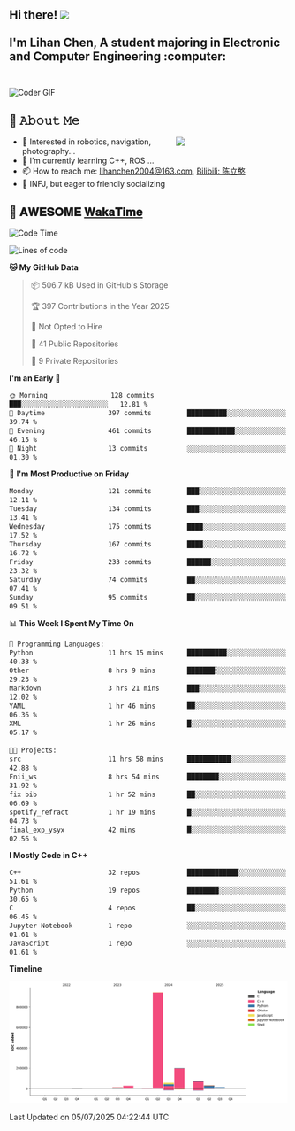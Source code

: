 <h2 align="left">
 <abc>
  <br>Hi there! <img src="https://user-images.githubusercontent.com/42378118/110234147-e3259600-7f4e-11eb-95be-0c4047144dea.gif" width="30"><br>
  <br> I'm Lihan Chen, A student majoring in Electronic and Computer Engineering :computer:<br>
  <br>
 </abc>
</h2>

<img align="center" src="https://media.giphy.com/media/SWoSkN6DxTszqIKEqv/giphy.gif" alt="Coder GIF" width="500">

## :book: 𝙰𝚋𝚘𝚞𝚝 𝙼𝚎

<img align="right" width="40%" src="https://github-readme-stats.vercel.app/api?username=LihanChen2004&show_icons=true&icon_color=CE1D2D&text_color=718096&bg_color=ffffff&hide_title=true" />

- 🌟 Interested in robotics, navigation, photography...
- 🌱 I’m currently learning C++, ROS ... 
- 📫 How to reach me: lihanchen2004@163.com, [Bilibili: 陈立憨](https://space.bilibili.com/170786212)
- 👯 INFJ, but eager to friendly socializing

## 📜 𝐀𝐖𝐄𝐒𝐎𝐌𝐄 [𝐖𝐚𝐤𝐚𝐓𝐢𝐦𝐞](https://github.com/anmol098/waka-readme-stats)

<!--START_SECTION:waka-->
![Code Time](http://img.shields.io/badge/Code%20Time-1%2C221%20hrs%2049%20mins-blue)

![Lines of code](https://img.shields.io/badge/From%20Hello%20World%20I%27ve%20Written-1.4%20million%20lines%20of%20code-blue)

**🐱 My GitHub Data** 

> 📦 506.7 kB Used in GitHub's Storage 
 > 
> 🏆 397 Contributions in the Year 2025
 > 
> 🚫 Not Opted to Hire
 > 
> 📜 41 Public Repositories 
 > 
> 🔑 9 Private Repositories 
 > 
**I'm an Early 🐤** 

```text
🌞 Morning                128 commits         ███░░░░░░░░░░░░░░░░░░░░░░   12.81 % 
🌆 Daytime                397 commits         ██████████░░░░░░░░░░░░░░░   39.74 % 
🌃 Evening                461 commits         ████████████░░░░░░░░░░░░░   46.15 % 
🌙 Night                  13 commits          ░░░░░░░░░░░░░░░░░░░░░░░░░   01.30 % 
```
📅 **I'm Most Productive on Friday** 

```text
Monday                   121 commits         ███░░░░░░░░░░░░░░░░░░░░░░   12.11 % 
Tuesday                  134 commits         ███░░░░░░░░░░░░░░░░░░░░░░   13.41 % 
Wednesday                175 commits         ████░░░░░░░░░░░░░░░░░░░░░   17.52 % 
Thursday                 167 commits         ████░░░░░░░░░░░░░░░░░░░░░   16.72 % 
Friday                   233 commits         ██████░░░░░░░░░░░░░░░░░░░   23.32 % 
Saturday                 74 commits          ██░░░░░░░░░░░░░░░░░░░░░░░   07.41 % 
Sunday                   95 commits          ██░░░░░░░░░░░░░░░░░░░░░░░   09.51 % 
```


📊 **This Week I Spent My Time On** 

```text
💬 Programming Languages: 
Python                   11 hrs 15 mins      ██████████░░░░░░░░░░░░░░░   40.33 % 
Other                    8 hrs 9 mins        ███████░░░░░░░░░░░░░░░░░░   29.23 % 
Markdown                 3 hrs 21 mins       ███░░░░░░░░░░░░░░░░░░░░░░   12.02 % 
YAML                     1 hr 46 mins        ██░░░░░░░░░░░░░░░░░░░░░░░   06.36 % 
XML                      1 hr 26 mins        █░░░░░░░░░░░░░░░░░░░░░░░░   05.17 % 

🐱‍💻 Projects: 
src                      11 hrs 58 mins      ███████████░░░░░░░░░░░░░░   42.88 % 
Fnii_ws                  8 hrs 54 mins       ████████░░░░░░░░░░░░░░░░░   31.92 % 
fix bib                  1 hr 52 mins        ██░░░░░░░░░░░░░░░░░░░░░░░   06.69 % 
spotify_refract          1 hr 19 mins        █░░░░░░░░░░░░░░░░░░░░░░░░   04.73 % 
final_exp_ysyx           42 mins             █░░░░░░░░░░░░░░░░░░░░░░░░   02.56 % 
```

**I Mostly Code in C++** 

```text
C++                      32 repos            █████████████░░░░░░░░░░░░   51.61 % 
Python                   19 repos            ████████░░░░░░░░░░░░░░░░░   30.65 % 
C                        4 repos             ██░░░░░░░░░░░░░░░░░░░░░░░   06.45 % 
Jupyter Notebook         1 repo              ░░░░░░░░░░░░░░░░░░░░░░░░░   01.61 % 
JavaScript               1 repo              ░░░░░░░░░░░░░░░░░░░░░░░░░   01.61 % 
```



**Timeline**

![Lines of Code chart](https://raw.githubusercontent.com/LihanChen2004/LihanChen2004/main/assets/bar_graph.png)


 Last Updated on 05/07/2025 04:22:44 UTC
<!--END_SECTION:waka-->

<!--
**LihanChen2004/LihanChen2004** is a ✨ _special_ ✨ repository because its `README.md` (this file) appears on your GitHub profile.

Here are some ideas to get you started:

- 🔭 I’m currently working on ...
- 🌱 I’m currently learning ...
- 👯 I’m looking to collaborate on ...
- 🤔 I’m looking for help with ...
- 💬 Ask me about ...
- 📫 How to reach me: ...
- 😄 Pronouns: ...
- ⚡ Fun fact: ...
-->
